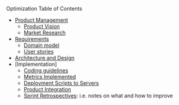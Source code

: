 Optimization Table of Contents

* [Product Management]()
  * [Product Vision](/wiki/1-vision.md)
  * [Market Research](/wiki/5-market_search.md)
* [Requirements]()
  * [Domain model](/wiki/2-domain-analysis.md)
  * [User stories](https://github.com/softeng-feup/ds-meic2/labels/team%204)
* [Architecture and Design](/wiki/3-architecture.md)
* [Implementation]
  * [Coding guidelines](/wiki/6-git_workflow.md)
  * [Metrics Implemented](/wiki/metrics-implemented.md)
  * [Deployment Scripts to Servers](/wiki/web-app.md)
  * [Product Integration](/wiki/integration-task.md)
  * [Sprint Retrospectives](/wiki/sprint_log.md): i.e. notes on what and how to improve
